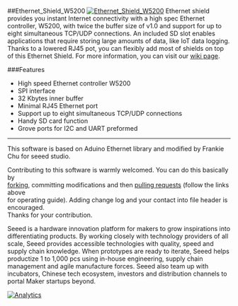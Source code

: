 ##Ethernet_Shield_W5200
[![Ethernet_Shield_W5200](http://www.seeedstudio.com/depot/images/product/5200ethernet.jpg)](http://www.seeedstudio.com/depot/W5200-Ethernet-Shield-p-1577.html)
Ethernet shield provides you instant Internet connectivity with a high spec Ethernet controller, W5200, with twice the buffer size of v1.0 and support for up to eight simultaneous TCP/UDP connections. An included SD slot enables applications that require storing large amounts of data, like IoT data logging. Thanks to a lowered RJ45 pot, you can flexibly add most of shields on top of this Ethernet Shield. For more information, you can visit our [wiki page](http://www.seeedstudio.com/wiki/Ethernet_Shield_V2.0).

###Features
+ High speed Ethernet controller W5200
+ SPI interface
+ 32 Kbytes inner buffer
+ Minimal RJ45 Ethernet port
+ Support up to eight simultaneous TCP/UDP connections
+ Handy SD card function
+ Grove ports for I2C and UART preformed

----

This software is based on Aduino Ethernet library and modified by Frankie Chu for seeed studio.

Contributing to this software is warmly welcomed. You can do this basically by<br>
[forking](https://help.github.com/articles/fork-a-repo), committing modifications and then [pulling requests](https://help.github.com/articles/using-pull-requests) (follow the links above<br>
for operating guide). Adding change log and your contact into file header is encouraged.<br>
Thanks for your contribution.

Seeed is a hardware innovation platform for makers to grow inspirations into differentiating products. By working closely with technology providers of all scale, Seeed provides accessible technologies with quality, speed and supply chain knowledge. When prototypes are ready to iterate, Seeed helps productize 1 to 1,000 pcs using in-house engineering, supply chain management and agile manufacture forces. Seeed also team up with incubators, Chinese tech ecosystem, investors and distribution channels to portal Maker startups beyond.

[![Analytics](https://ga-beacon.appspot.com/UA-46589105-3/Ethernet_Shield_W5200)](https://github.com/igrigorik/ga-beacon)
